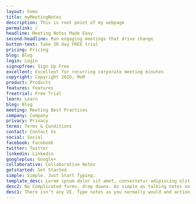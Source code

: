```yaml
---
layout: home
title: myMeetingNotes
description: This is root point of my webpage
permalink: /
headline: Meeting Notes Made Easy
second-headline: Run engaging meetings that drive change
button-text: Take 30 day FREE trial  
pricing: Pricing
blog: Blog
login: Login
signupfree: Sign Up Free
excellent: Excellent for recurring corporate meeting minutes
copyright: Copyright 2016, MoM
product: Products
features: Features
freetrial: Free Trial
learn: Learn
blog: Blog
meeting: Meeting Best Practices
company: Company
privacy: Privacy
terms: Terms & Conditions
contact: Contact Us
social: Social
facebook: Facebook
twitter: Twitter
linkedin: Linkedin 
googleplus: Google+
collaborative: Collaborative Notes
getstarted: Get Started
simple: Simple. Just Start Typing.
template_desc: Lorem ipsum dolor sit amet, consectetur adipiscing elit. In scelerisque lectus felis, vulputate hendrerit augue fermentum dictum. Proin sed rutrum nisl. Aliquam vel libero velit.
desc2: No Complicated forms, drop downs. As simple as talking notes on
desc1: There isn’t any UI. Type notes as you normally would and action
---
```

